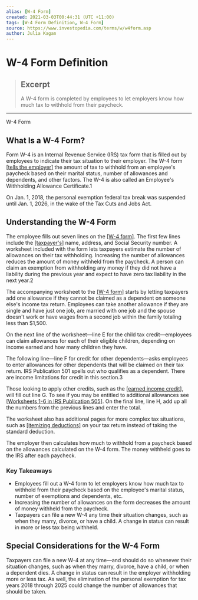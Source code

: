 ```yaml
---
alias: [W-4 Form]
created: 2021-03-03T00:44:31 (UTC +11:00)
tags: [W-4 Form Definition, W-4 Form]
source: https://www.investopedia.com/terms/w/w4form.asp
author: Julia Kagan
---
```


# W-4 Form Definition

> ## Excerpt
> A W-4 form is completed by employees to let employers know how much tax to withhold from their paycheck.

---

W-4 Form
## What Is a W-4 Form?

Form W-4 is an Internal Revenue Service (IRS) tax form that is filled out by employees to indicate their tax situation to their employer. The W-4 form [[tells the employer]](https://www.investopedia.com/articles/personal-finance/081214/purpose-irs-w4-form.asp) the amount of tax to withhold from an employee's paycheck based on their marital status, number of allowances and dependents, and other factors. The W-4 is also called an Employee's Withholding Allowance Certificate.1

On Jan. 1, 2018, the personal exemption federal tax break was suspended until Jan. 1, 2026, in the wake of the Tax Cuts and Jobs Act.

## Understanding the W-4 Form

The employee fills out seven lines on the [[W-4 form]](https://www.irs.gov/pub/irs-pdf/fw4.pdf). The first few lines include the [[taxpayer's]](https://www.investopedia.com/terms/t/taxpayer.asp) name, address, and Social Security number. A worksheet included with the form lets taxpayers estimate the number of allowances on their tax withholding. Increasing the number of allowances reduces the amount of money withheld from the paycheck. A person can claim an exemption from withholding any money if they did not have a liability during the previous year and expect to have zero tax liability in the next year.2

The accompanying worksheet to the [[W-4 form]](https://www.irs.gov/pub/irs-prior/fw4--2019.pdf) starts by letting taxpayers add one allowance if they cannot be claimed as a dependent on someone else's income tax return. Employees can take another allowance if they are single and have just one job, are married with one job and the spouse doesn't work or have wages from a second job within the family totaling less than $1,500.

On the next line of the worksheet—line E for the child tax credit—employees can claim allowances for each of their eligible children, depending on income earned and how many children they have.

The following line—line F for credit for other dependents—asks employees to enter allowances for other dependents that will be claimed on their tax return. IRS Publication 501 spells out who qualifies as a dependent. There are income limitations for credit in this section.3

Those looking to apply other credits, such as the [[earned income credit]](https://www.investopedia.com/terms/e/earnedincomecredit.asp), will fill out line G. To see if you may be entitled to additional allowances see [[Worksheets 1-6 in IRS Publication 505]](https://www.irs.gov/pub/irs-pdf/p505.pdf). On the final line, line H, add up all the numbers from the previous lines and enter the total.

The worksheet also has additional pages for more complex tax situations, such as [[itemizing deductions]](https://www.investopedia.com/terms/i/itemizeddeduction.asp) on your tax return instead of taking the standard deduction.

The employer then calculates how much to withhold from a paycheck based on the allowances calculated on the W-4 form. The money withheld goes to the IRS after each paycheck.

### Key Takeaways

-   Employees fill out a W-4 form to let employers know how much tax to withhold from their paycheck based on the employee's marital status, number of exemptions and dependents, etc.
-   Increasing the number of allowances on the form decreases the amount of money withheld from the paycheck.
-   Taxpayers can file a new W-4 any time their situation changes, such as when they marry, divorce, or have a child. A change in status can result in more or less tax being withheld.

## Special Considerations for the W-4 Form

Taxpayers can file a new W-4 at any time—and should do so whenever their situation changes, such as when they marry, divorce, have a child, or when a dependent dies. A change in status can result in the employer withholding more or less tax. As well, the elimination of the personal exemption for tax years 2018 through 2025 could change the number of allowances that should be taken.
